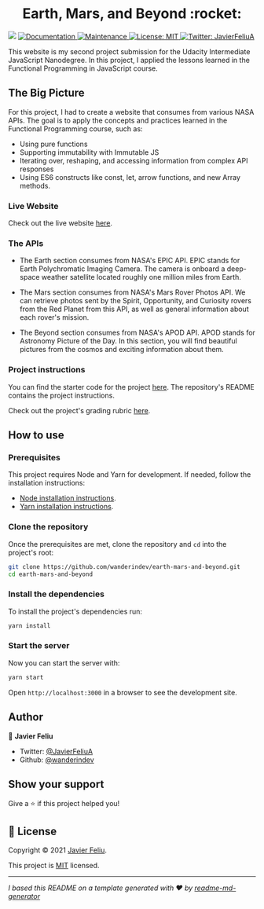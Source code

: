 <h1 align="center">Earth, Mars, and Beyond :rocket:</h1>
<p>
  <img src="https://img.shields.io/badge/version-1.0-blue.svg?cacheSeconds=2592000" />
  <a href="https://github.com/wanderindev/earth-mars-and-beyond/blob/master/README.md">
    <img alt="Documentation" src="https://img.shields.io/badge/documentation-yes-brightgreen.svg" target="_blank" />
  </a>
  <a href="https://github.com/wanderindev/earth-mars-and-beyond/graphs/commit-activity">
    <img alt="Maintenance" src="https://img.shields.io/badge/Maintained%3F-yes-brightgreen.svg" target="_blank" />
  </a>
  <a href="https://github.com/wanderindev/earth-mars-and-beyond/blob/master/LICENSE.md">
    <img alt="License: MIT" src="https://img.shields.io/badge/License-MIT-yellow.svg" target="_blank" />
  </a>
  <a href="https://twitter.com/JavierFeliuA">
    <img alt="Twitter: JavierFeliuA" src="https://img.shields.io/twitter/follow/JavierFeliuA.svg?style=social" target="_blank" />
  </a>
</p>

This website is my second project submission for the Udacity Intermediate JavaScript Nanodegree.  In this project,
I applied the lessons learned in the Functional Programming in JavaScript course.

## The Big Picture
For this project, I had to create a website that consumes from various NASA APIs.  The goal is to apply the concepts and practices learned in the Functional Programming course, such as:
- Using pure functions
- Supporting immutability with Immutable JS
- Iterating over, reshaping, and accessing information from complex API responses
- Using ES6 constructs like const, let, arrow functions, and new Array methods.

### Live Website
Check out the live website [here](https://earth-mars-and-beyond.com/).

### The APIs
- The Earth section consumes from NASA's EPIC API.  EPIC stands for Earth Polychromatic Imaging Camera.  The camera is onboard a deep-space weather satellite located roughly one million miles from Earth.

- The Mars section consumes from NASA's Mars Rover Photos API.  We can retrieve photos sent by the Spirit, Opportunity, and Curiosity rovers from the Red Planet from this API, as well as general information about each rover's mission.

- The Beyond section consumes from NASA's APOD API.  APOD stands for Astronomy Picture of the Day.  In this section, you will find beautiful pictures from the cosmos and exciting information about them.

### Project instructions
You can find the starter code for the project [here](https://github.com/udacity/nd032-c2-functional-programming-with-javascript-starter/tree/project/project).  The repository's README
contains the project instructions.  

Check out the project's grading rubric [here](https://review.udacity.com/#!/rubrics/2708/view).

## How to use

### Prerequisites
This project requires Node and Yarn for development.  If needed, follow the installation instructions:
- [Node installation instructions](https://nodejs.org/en/).
- [Yarn installation instructions](https://classic.yarnpkg.com/en/docs/install#windows-stable).

### Clone the repository
Once the prerequisites are met, clone the repository and `cd` into the project's root:
```sh
git clone https://github.com/wanderindev/earth-mars-and-beyond.git
cd earth-mars-and-beyond
``` 

### Install the dependencies
To install the project's dependencies run:
```sh
yarn install
``` 

### Start the server
Now you can start the server with:
```sh
yarn start
``` 

Open `http://localhost:3000` in a browser to see the development site.

## Author

👤 **Javier Feliu**

* Twitter: [@JavierFeliuA](https://twitter.com/JavierFeliuA)
* Github: [@wanderindev](https://github.com/wanderindev)

## Show your support

Give a ⭐️ if this project helped you!

## 📝 License

Copyright © 2021 [Javier Feliu](https://github.com/wanderindev).<br />

This project is [MIT](https://github.com/wanderindev/earth-mars-and-beyond/blob/master/LICENSE.md) licensed.

***
_I based this README on a template generated with ❤️ by [readme-md-generator](https://github.com/kefranabg/readme-md-generator)_